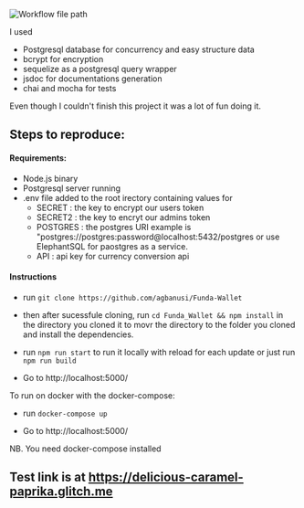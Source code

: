 ![Workflow file path](https://github.com/agbanusi/Funda-Wallet/workflows/test-integration/badge.svg)

I used 
- Postgresql database for concurrency and easy structure data
- bcrypt for encryption
- sequelize as a postgresql query wrapper
- jsdoc for documentations generation
- chai and mocha for tests

Even though I couldn't finish this project it was a lot of fun doing it.

## Steps to reproduce:
#### Requirements:
- Node.js binary
- Postgresql server running
- .env file added to the root irectory containing values for 
  - SECRET  : the key to encrypt our users token
  - SECRET2 : the key to encryt our admins token
  - POSTGRES : the postgres URI example is "postgres://postgres:password@localhost:5432/postgres or use ElephantSQL for paostgres as a service.
  - API : api key for currency conversion api

#### Instructions
- run ```git clone https://github.com/agbanusi/Funda-Wallet```

- then after sucessfule cloning, run ```cd Funda_Wallet && npm install``` in the directory you cloned it to movr the directory to the folder you cloned and install the dependencies.

- run ```npm run start``` to run it locally with reload for each update or just run ```npm run build```

- Go to http://localhost:5000/


To run on docker with the docker-compose: 

- run ```docker-compose up```

- Go to http://localhost:5000/

NB. You need docker-compose installed

## Test link is at https://delicious-caramel-paprika.glitch.me